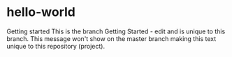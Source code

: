 # hello-world
Getting started
This is the branch Getting Started - edit and is unique to this branch. This message won't show on the master branch making this text unique to this repository (project).
